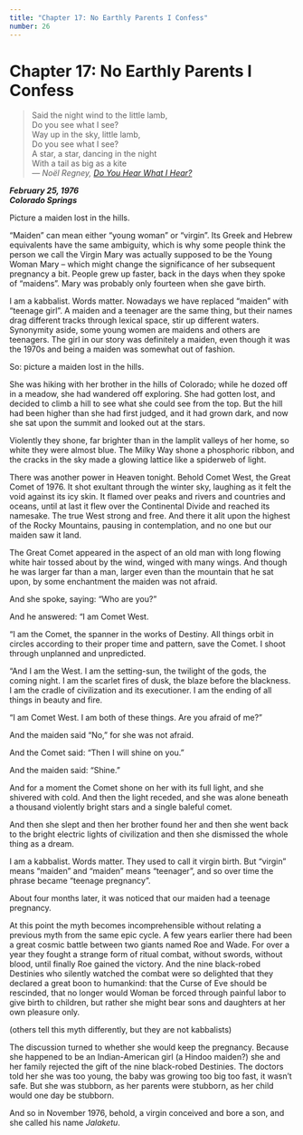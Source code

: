 ```yaml
---
title: "Chapter 17: No Earthly Parents I Confess"
number: 26
---
```


# Chapter 17: No Earthly Parents I Confess

> Said the night wind to the little lamb,\
> Do you see what I see?\
> Way up in the sky, little lamb,\
> Do you see what I see?\
> A star, a star, dancing in the night\
> With a tail as big as a kite\
> *— Noël Regney, [Do You Hear What I Hear?](https://en.wikipedia.org/wiki/Do_You_Hear_What_I_Hear%3F)*

***February 25, 1976\
Colorado Springs***

Picture a maiden lost in the hills.

“Maiden” can mean either “young woman” or “virgin”. Its Greek and Hebrew equivalents have the same ambiguity, which is why some people think the person we call the Virgin Mary was actually supposed to be the Young Woman Mary – which might change the significance of her subsequent pregnancy a bit. People grew up faster, back in the days when they spoke of “maidens”. Mary was probably only fourteen when she gave birth.

I am a kabbalist. Words matter. Nowadays we have replaced “maiden” with “teenage girl”. A maiden and a teenager are the same thing, but their names drag different tracks through lexical space, stir up different waters. Synonymity aside, some young women are maidens and others are teenagers. The girl in our story was definitely a maiden, even though it was the 1970s and being a maiden was somewhat out of fashion.

So: picture a maiden lost in the hills.

She was hiking with her brother in the hills of Colorado; while he dozed off in a meadow, she had wandered off exploring. She had gotten lost, and decided to climb a hill to see what she could see from the top. But the hill had been higher than she had first judged, and it had grown dark, and now she sat upon the summit and looked out at the stars.

Violently they shone, far brighter than in the lamplit valleys of her home, so white they were almost blue. The Milky Way shone a phosphoric ribbon, and the cracks in the sky made a glowing lattice like a spiderweb of light.

There was another power in Heaven tonight. Behold Comet West, the Great Comet of 1976. It shot exultant through the winter sky, laughing as it felt the void against its icy skin. It flamed over peaks and rivers and countries and oceans, until at last it flew over the Continental Divide and reached its namesake. The true West strong and free. And there it alit upon the highest of the Rocky Mountains, pausing in contemplation, and no one but our maiden saw it land.

The Great Comet appeared in the aspect of an old man with long flowing white hair tossed about by the wind, winged with many wings. And though he was larger far than a man, larger even than the mountain that he sat upon, by some enchantment the maiden was not afraid.

And she spoke, saying: “Who are you?”

And he answered: “I am Comet West.

“I am the Comet, the spanner in the works of Destiny. All things orbit in circles according to their proper time and pattern, save the Comet. I shoot through unplanned and unpredicted.

“And I am the West. I am the setting-sun, the twilight of the gods, the coming night. I am the scarlet fires of dusk, the blaze before the blackness. I am the cradle of civilization and its executioner. I am the ending of all things in beauty and fire.

“I am Comet West. I am both of these things. Are you afraid of me?”

And the maiden said “No,” for she was not afraid.

And the Comet said: “Then I will shine on you.”

And the maiden said: “Shine.”

And for a moment the Comet shone on her with its full light, and she shivered with cold. And then the light receded, and she was alone beneath a thousand violently bright stars and a single baleful comet.

And then she slept and then her brother found her and then she went back to the bright electric lights of civilization and then she dismissed the whole thing as a dream.

I am a kabbalist. Words matter. They used to call it virgin birth. But “virgin” means “maiden” and “maiden” means “teenager”, and so over time the phrase became “teenage pregnancy”.

About four months later, it was noticed that our maiden had a teenage pregnancy.

At this point the myth becomes incomprehensible without relating a previous myth from the same epic cycle. A few years earlier there had been a great cosmic battle between two giants named Roe and Wade. For over a year they fought a strange form of ritual combat, without swords, without blood, until finally Roe gained the victory. And the nine black-robed Destinies who silently watched the combat were so delighted that they declared a great boon to humankind: that the Curse of Eve should be rescinded, that no longer would Woman be forced through painful labor to give birth to children, but rather she might bear sons and daughters at her own pleasure only.

(others tell this myth differently, but they are not kabbalists)

The discussion turned to whether she would keep the pregnancy. Because she happened to be an Indian-American girl (a Hindoo maiden?) she and her family rejected the gift of the nine black-robed Destinies. The doctors told her she was too young, the baby was growing too big too fast, it wasn’t safe. But she was stubborn, as her parents were stubborn, as her child would one day be stubborn.

And so in November 1976, behold, a virgin conceived and bore a son, and she called his name *Jalaketu*.
